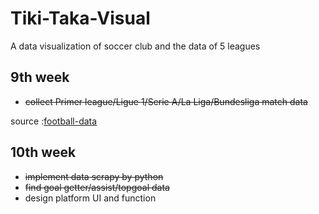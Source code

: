 # Tiki-Taka-Visual
A data visualization of soccer club and the data of 5 leagues


## 9th week
+ ~~collect Primer league/Ligue 1/Serie A/La Liga/Bundesliga match data~~

source :[football-data](http://www.football-data.co.uk/data.php)

## 10th week
+ ~~implement data scrapy by python~~
+ ~~find goal getter/assist/topgoal data~~
+ design platform UI and function